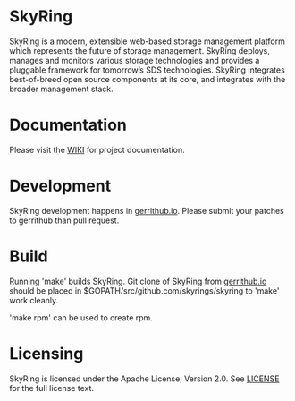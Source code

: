 # SkyRing
SkyRing is a modern, extensible web-based storage management platform which represents the future of storage management. SkyRing deploys, manages and monitors various storage technologies and provides a pluggable framework for tomorrow’s SDS technologies. SkyRing integrates best-of-breed open source components at its core, and integrates with the broader management stack.

# Documentation
Please visit the [WIKI](https://github.com/skyrings/skyring/wiki) for project documentation.

# Development
SkyRing development happens in [gerrithub.io](https://review.gerrithub.io/#/admin/projects/skyrings/skyring).  Please submit your patches to gerrithub than pull request.

# Build
Running 'make' builds SkyRing.  Git clone of SkyRing from [gerrithub.io](https://review.gerrithub.io/#/admin/projects/skyrings/skyring) should be placed in $GOPATH/src/github.com/skyrings/skyring to 'make' work cleanly.

'make rpm' can be used to create rpm.

# Licensing
SkyRing is licensed under the Apache License, Version 2.0.  See [LICENSE](https://github.com/skyrings/skyring/blob/master/LICENSE) for the full license text.

